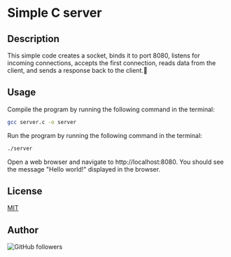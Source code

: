 # Simple C server

## Description

This simple code creates a socket, binds it to port 8080, listens for incoming connections, accepts the first connection, reads data from the client, and sends a response back to the client.🤭

## Usage

Compile the program by running the following command in the terminal:

```bash
gcc server.c -o server
```

Run the program by running the following command in the terminal:

```bash
./server
```

Open a web browser and navigate to http://localhost:8080. You should see the message "Hello world!" displayed in the browser.

## License

[MIT](https://choosealicense.com/licenses/mit/)

## Author

![GitHub followers](https://img.shields.io/github/followers/kelani34.svg?style=social&label=Follow)
